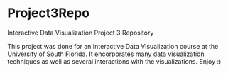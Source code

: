 # Project3Repo
Interactive Data Visualization Project 3 Repository 

This project was done for an Interactive Data Visualization course at the University of South Florida.
It encorporates many data visualization techniques as well as several interactions with the visualizations.
Enjoy :)
